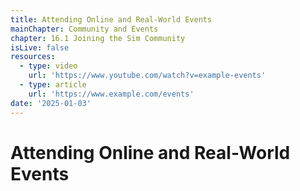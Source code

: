 ```yaml
---
title: Attending Online and Real-World Events
mainChapter: Community and Events
chapter: 16.1 Joining the Sim Community
isLive: false
resources:
  - type: video
    url: 'https://www.youtube.com/watch?v=example-events'
  - type: article
    url: 'https://www.example.com/events'
date: '2025-01-03'
---
```


# Attending Online and Real-World Events
